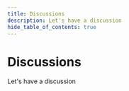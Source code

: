 ```yaml
---
title: Discussions
description: Let's have a discussion
hide_table_of_contents: true
---
```


# Discussions

Let's have a discussion